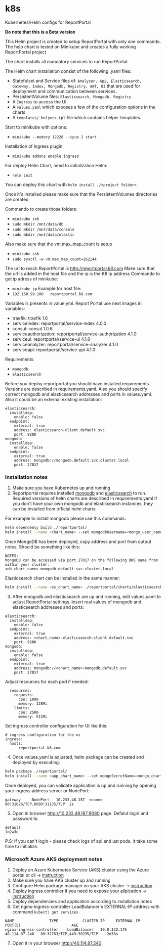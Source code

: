 # k8s
Kubernetes/Helm configs for ReportPortal

**Do note that this is a Beta version**


This Helm project is created to setup ReportPortal with only one commando.  
The help chart is tested on Minikube and creates a fully working ReportPortal project

The chart installs all mandatory services to run ReportPortal

The Helm chart installation consist of the following .yaml files:

- Statefulset and Service files of: `Analyzer, Api, Elasticsearch, Gateway, Index, Mongodb, Registry, UAT, UI` that are used for deployment and communication between services.
- PersistentVolume files: `Elasticsearch, Mongodb, Registry`
- A `Ingress` to access the UI
- A `values.yaml` which exposes a few of the configuration options in the
charts.
- A `templates/_helpers.tpl` file which contains helper templates. 

Start to minikube with options:
- `minikube --memory 12228 --cpus 2 start`

Installation of ingress plugin:
- `minikube addons enable ingress`

For deploy Helm Chart, need to initialization Helm:
- `helm init`

You can deploy this chart with `helm install ./<project folder>`. 

Once it's installed please make sure that the PersistentVolumes directories are created

Commando to create those folders:
- `minikube ssh`
- `sudo mkdir /mnt/data/db`
- `sudo mkdir /mnt/data/console`
- `sudo mkdir /mnt/data/elastic`

Also make sure that the vm.max_map_count is setup
- `minikube ssh`
- `sudo sysctl -w vm.max_map_count=262144`

The url to reach ReportPortal is http://reportportal.k8.com
Make sure that the url is added in the host file and the ip is the K8 ip address
Commando to get ip adress of minikube:
- `minikube ip`
Example for host file:
- `192.168.99.100	reportportal.k8.com`

Variables is presents in value.yml. Report Portal use next images in variables:

- traefik: traefik 1.6 
- serviceindex:  reportportal/service-index 4.0.0
- consul: consul 1.0.6
- serviceauthorization: reportportal/service-authorization 4.1.0
- serviceui: reportportal/service-ui 4.1.0
- serviceanalyzer: reportportal/service-analyzer 4.1.0
- serviceapi:  reportportal/service-api 4.1.0

Requirements:
- `mongodb`
- `elasticsearch`

Before you deploy reportportal you should have installed requirements. Versions are described in requirements.yaml.
Also you should specify correct mongodb and elasticsearch addresses and ports in values.yaml. Also it could be an external existing installation:
```
elasticsearch:
  installdep:
    enable: false
  endpoint:
    external: true
    address: elasticsearch-client.default.svc
    port: 9200
mongodb:
  installdep:
    enable: false
  endpoint:
    external: true
    address: mongodb://mongodb.default.svc.cluster.local
    port: 27017
```

### Installation notes
1. Make sure you have Kubernetes up and running
2. Reportportal requires installed [mongodb](https://github.com/helm/charts/tree/master/stable/mongodb) and [elasticsearch](https://github.com/helm/charts/tree/master/stable/elasticsearch) to run. Required versions of helm charts are described in requirements.yaml
If you don't have your own mongodb and elasticsearch instances, they can be installed from official helm charts. 

For example to install mongodb please use this commands:
```sh
helm dependency build ./reportportal/
helm install --name <chart_name> --set mongodbUsername=<mongo_user_name>,mongodbPassword=<user_password> ./reportportal/charts/mongodb-0.4.18.tgz
```
Once MongoDB has been deployed, copy address and port from output notes. Should be something like this:
```
NOTES:
MongoDB can be accessed via port 27017 on the following DNS name from within your cluster:
<db_chart_name>-mongodb.default.svc.cluster.local
```
Elasticsearch chart can be installed in the same manner:
```sh
helm install --name <es_chart_name> ./reportportal/charts/elasticsearch-1.17.0.tgz
```

3. After mongodb and elasticsearch are up and running, edit values.yaml to adjust ReportPortal settings.
Insert real values of mongodb and elasticsearch addresses and ports:
```
elasticsearch:
  installdep:
    enable: false
  endpoint:
    external: true
    address: <chart_name>-elasticsearch-client.default.svc
    port: 9200
mongodb:
  installdep:
    enable: false
  endpoint:
    external: true
    address: mongodb://<chart_name>-mongodb.default.svc
    port: 27017
```
Adjust resources for each pod if needed:
```
  resources:
    requests:
      cpu: 100m
      memory: 128Mi
    limits:
      cpu: 250m
      memory: 512Mi
```
Set ingress controller configuration for UI like this:
```
# ingress configuration for the ui
ingress:
  hosts:
    - reportportal.k8.com
```
4. Once values.yaml is adjusted, helm package can be created and deployed by executing:
```sh
helm package ./reportportal/
helm install --name <app_chart_name> --set mongoSecretName=<mongo_chart_name>-mongodb,mongodb.endpoint.address=<db_chart_name>-mongodb.default.svc.cluster.local,mongodb.endpoint.username=<mongo_user_name>,mongodb.endpoint.dbname=<mongodb_reportportal_dbname> ./reportportal-4.3.6.tgz
```
Once deployed, you can validate application is up and running by opening your ingress address server or NodePort:
```example
gateway     NodePort   10.233.48.187  <none>       80:31826/TCP,8080:31135/TCP  2s
```
5. Open in browser http://10.233.48.187:8080 page. Defalut login and password is:
```
default
1q2w3e
```
P.S: If you can't login - please check logs of api and uat pods. It take some time to initialize.

### Microsoft Azure AKS deployment notes
1. Deploy an Azure Kubernetes Service (AKS) cluster using the Azure portal or cli -> [instruction](https://docs.microsoft.com/en-us/azure/aks/kubernetes-walkthrough-portal)
2. Make sure you have AKS cluster up and running
3. Configure Helm package manager on your AKS cluster -> [instruction](https://docs.microsoft.com/en-us/azure/aks/kubernetes-helm)
4. Deploy ingress controller if you need to expose your allpication -> [instruction](https://docs.microsoft.com/en-us/azure/aks/ingress-basic)
5. Deploy dependencies and application according to installation notes
6. Get nginx-ingress-controller LoadBalancer's EXTERNAL-IP address with command ```kubectl get services```
```
NAME				TYPE           CLUSTER-IP     EXTERNAL-IP     PORT(S)                       AGE
nginx-ingress-controller	LoadBalancer   10.0.132.176   40.114.87.240   80:32763/TCP,443:30295/TCP    2m38s
```
7. Open it in your browser http://40.114.87.240
